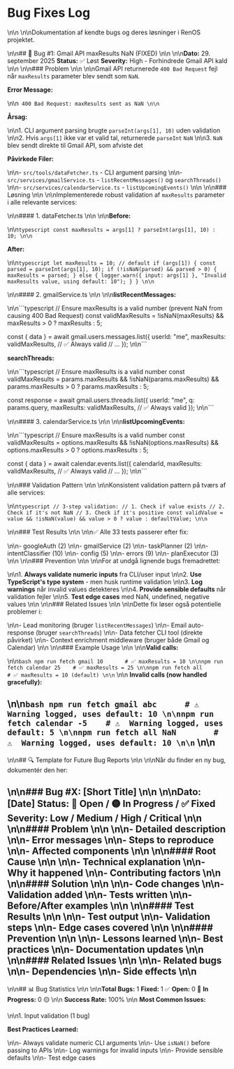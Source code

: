 # Bug Fixes Log\n\n\n\nDokumentation af kendte bugs og deres løsninger i RenOS projektet.
\n\n## 🐛 Bug #1: Gmail API maxResults NaN (FIXED)\n\n\n\n**Dato:** 29. september 2025
**Status:** ✅ Løst
**Severity:** High - Forhindrede Gmail API kald\n\n\n\n### Problem\n\n\n\nGmail API returnerede `400 Bad Request` fejl når `maxResults` parameter blev sendt som `NaN`.

**Error Message:**
\n\n```
400 Bad Request: maxResults sent as NaN\n\n```

**Årsag:**
\n\n1. CLI argument parsing brugte `parseInt(args[1], 10)` uden validation\n\n2. Hvis `args[1]` ikke var et valid tal, returnerede `parseInt` `NaN`\n\n3. `NaN` blev sendt direkte til Gmail API, som afviste det

**Påvirkede Filer:**
\n\n- `src/tools/dataFetcher.ts` - CLI argument parsing\n\n- `src/services/gmailService.ts` - `listRecentMessages()` og `searchThreads()`\n\n- `src/services/calendarService.ts` - `listUpcomingEvents()`\n\n\n\n### Løsning\n\n\n\nImplementerede robust validation af `maxResults` parameter i alle relevante services:
\n\n#### 1. dataFetcher.ts\n\n\n\n**Before:**
\n\n```typescript
const maxResults = args[1] ? parseInt(args[1], 10) : 10;\n\n```

**After:**
\n\n```typescript
let maxResults = 10; // default
if (args[1]) {
    const parsed = parseInt(args[1], 10);
    if (!isNaN(parsed) && parsed > 0) {
        maxResults = parsed;
    } else {
        logger.warn({ input: args[1] }, "Invalid maxResults value, using default: 10");
    }
}\n\n```
\n\n#### 2. gmailService.ts\n\n\n\n**listRecentMessages:**
\n\n```typescript
// Ensure maxResults is a valid number (prevent NaN from causing 400 Bad Request)
const validMaxResults = !isNaN(maxResults) && maxResults > 0 ? maxResults : 5;

const { data } = await gmail.users.messages.list({
    userId: "me",
    maxResults: validMaxResults, // ✅ Always valid
    // ...
});\n\n```

**searchThreads:**
\n\n```typescript
// Ensure maxResults is a valid number
const validMaxResults = params.maxResults && !isNaN(params.maxResults) && params.maxResults > 0
    ? params.maxResults
    : 5;

const response = await gmail.users.threads.list({
    userId: "me",
    q: params.query,
    maxResults: validMaxResults, // ✅ Always valid
});\n\n```
\n\n#### 3. calendarService.ts\n\n\n\n**listUpcomingEvents:**
\n\n```typescript
// Ensure maxResults is a valid number
const validMaxResults = options.maxResults && !isNaN(options.maxResults) && options.maxResults > 0
    ? options.maxResults
    : 5;

const { data } = await calendar.events.list({
    calendarId,
    maxResults: validMaxResults, // ✅ Always valid
    // ...
});\n\n```
\n\n### Validation Pattern\n\n\n\nKonsistent validation pattern på tværs af alle services:
\n\n```typescript
// 3-step validation:
// 1. Check if value exists
// 2. Check if it's not NaN
// 3. Check if it's positive
const validValue = value && !isNaN(value) && value > 0
    ? value
    : defaultValue;\n\n```
\n\n### Test Results\n\n\n\n✅ Alle 33 tests passerer efter fix:
\n\n- googleAuth (2)\n\n- gmailService (2)\n\n- taskPlanner (2)\n\n- intentClassifier (10)\n\n- config (5)\n\n- errors (9)\n\n- planExecutor (3)\n\n\n\n### Prevention\n\n\n\nFor at undgå lignende bugs fremadrettet:
\n\n1. **Always validate numeric inputs** fra CLI/user input\n\n2. **Use TypeScript's type system** - men husk runtime validation\n\n3. **Log warnings** når invalid values detekteres\n\n4. **Provide sensible defaults** når validation fejler\n\n5. **Test edge cases** med NaN, undefined, negative values\n\n\n\n### Related Issues\n\n\n\nDette fix løser også potentielle problemer i:
\n\n- Lead monitoring (bruger `listRecentMessages`)\n\n- Email auto-response (bruger `searchThreads`)\n\n- Data fetcher CLI tool (direkte påvirket)\n\n- Context enrichment middleware (bruger både Gmail og Calendar)\n\n\n\n### Example Usage\n\n\n\n**Valid calls:**
\n\n```bash
npm run fetch gmail 10       # ✅ maxResults = 10\n\nnpm run fetch calendar 25    # ✅ maxResults = 25\n\nnpm run fetch all            # ✅ maxResults = 10 (default)\n\n```\n\n
**Invalid calls (now handled gracefully):**
\n\n```bash
npm run fetch gmail abc      # ⚠️  Warning logged, uses default: 10\n\nnpm run fetch calendar -5    # ⚠️  Warning logged, uses default: 5\n\nnpm run fetch all NaN        # ⚠️  Warning logged, uses default: 10\n\n```\n\n
---
\n\n## 🔍 Template for Future Bug Reports\n\n\n\nNår du finder en ny bug, dokumentér den her:
\n\n### Bug #X: [Short Title]\n\n\n\n**Dato:** [Date]
**Status:** 🔴 Open / 🟡 In Progress / ✅ Fixed
**Severity:** Low / Medium / High / Critical\n\n\n\n#### Problem\n\n\n\n- Detailed description\n\n- Error messages\n\n- Steps to reproduce\n\n- Affected components\n\n\n\n#### Root Cause\n\n\n\n- Technical explanation\n\n- Why it happened\n\n- Contributing factors\n\n\n\n#### Solution\n\n\n\n- Code changes\n\n- Validation added\n\n- Tests written\n\n- Before/After examples\n\n\n\n#### Test Results\n\n\n\n- Test output\n\n- Validation steps\n\n- Edge cases covered\n\n\n\n#### Prevention\n\n\n\n- Lessons learned\n\n- Best practices\n\n- Documentation updates\n\n\n\n#### Related Issues\n\n\n\n- Related bugs\n\n- Dependencies\n\n- Side effects\n\n
---
\n\n## 📊 Bug Statistics\n\n\n\n**Total Bugs:** 1
**Fixed:** 1 ✅
**Open:** 0 🔴
**In Progress:** 0 🟡\n\n
**Success Rate:** 100%\n\n
**Most Common Issues:**
\n\n1. Input validation (1 bug)

**Best Practices Learned:**
\n\n- Always validate numeric CLI arguments\n\n- Use `isNaN()` before passing to APIs\n\n- Log warnings for invalid inputs\n\n- Provide sensible defaults\n\n- Test edge cases
